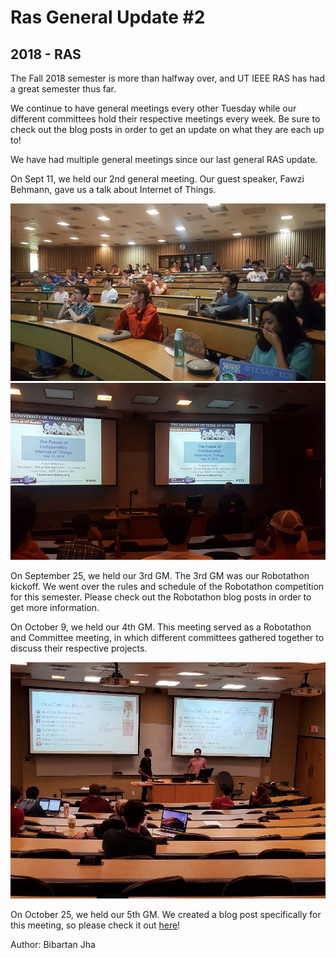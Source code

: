 # Ras General Update #2
## 2018 - RAS

The Fall 2018 semester is more than halfway over, and UT IEEE RAS has had a great semester thus far.

We continue to have general meetings every other Tuesday while our different committees hold their respective meetings every week. Be sure to check out the blog posts in order to get an update on what they are each up to!

We have had multiple general meetings since our last general RAS update.

On Sept 11, we held our 2nd general meeting. Our guest speaker, Fawzi Behmann, gave us a talk about Internet of Things. 

![GM 2](/src/_posts//blog/2018-11-04-general/1.jpg) 
![GM 3](/src/_posts//blog/2018-11-04-general/2.jpg) 

On September 25, we held our 3rd GM. The 3rd GM was our Robotathon kickoff. We went over the rules and schedule of the Robotathon competition for this semester. Please check out the Robotathon blog posts in order to get more information. 

On October 9, we held our 4th GM. This meeting served as a Robotathon and Committee meeting, in which different committees gathered together to discuss their respective projects.  

![GM 4](/src/_posts//blog/2018-11-04-general/3.jpg) 

On October 25, we held our 5th GM. We created a blog post specifically for this meeting, so please check it out [here](https://ras.ece.utexas.edu/2018/10/25/general.html)!

Author: Bibartan Jha
